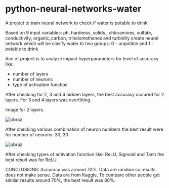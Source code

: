 # python-neural-networks-water
A project to train neural network to check if water is potable to drink

Based on 9 input variables:
ph, hardness, solids , chloramines, sulfate, conductivity, organic_carbon, trihalomethanes and turbidity
create neural network which will be clasify water to two groups: 0 - unpotible and 1 - potable to drink

Aim of project is to analyze impact hyperparameters for level of accuracy like:
- number of layers
- number of neurons
- type of activation function

After checking for 2, 3 and 4  hidden layers, the best accuracy occured for 2 layers. For 3 and 4 layers was overfitting.

Image for 2 layers.

![obraz](https://user-images.githubusercontent.com/44522588/226682650-55978aba-dcd7-4ed1-8cc1-c64afd06c0a3.png)

After checking various combination of neuron numbers the best result were for number of neurons: 30, 30.

![obraz](https://user-images.githubusercontent.com/44522588/226684450-549d965d-63bf-4f37-8e92-5195f9fc5179.png)

After checking types of activation function like: ReLU, Sigmoid and Tanh the best result was for ReLU.

CONCLUSIONS:
Accuracy was around 70%. Data are random so results does not make sense. Data are from Kaggle, To compare other people get similar results around 70%, the best result was 80%.

